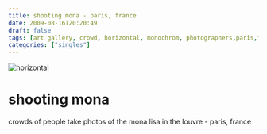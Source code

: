 ```yaml
---
title: shooting mona - paris, france
date: 2009-08-16T20:20:49
draft: false
tags: [art gallery, crowd, horizontal, monochrom, photographers,paris,france]
categories: ["singles"]
---
```

![horizontal](/p/sbr-20090816-10516080926.jpg)
<!--more-->
# shooting mona
crowds of people take photos of the mona lisa in the louvre - paris, france
